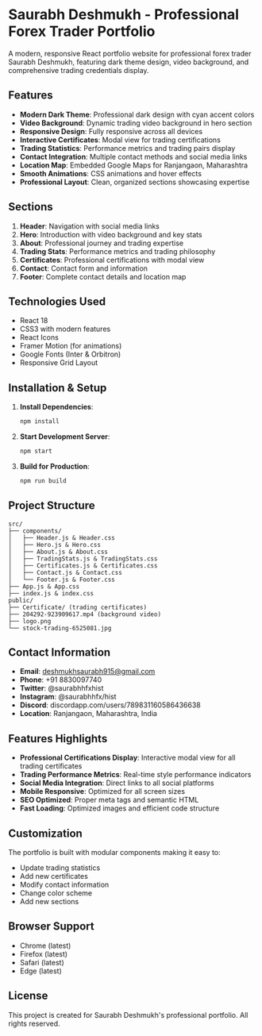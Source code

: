 # Saurabh Deshmukh - Professional Forex Trader Portfolio

A modern, responsive React portfolio website for professional forex trader Saurabh Deshmukh, featuring dark theme design, video background, and comprehensive trading credentials display.

## Features

- **Modern Dark Theme**: Professional dark design with cyan accent colors
- **Video Background**: Dynamic trading video background in hero section
- **Responsive Design**: Fully responsive across all devices
- **Interactive Certificates**: Modal view for trading certifications
- **Trading Statistics**: Performance metrics and trading pairs display
- **Contact Integration**: Multiple contact methods and social media links
- **Location Map**: Embedded Google Maps for Ranjangaon, Maharashtra
- **Smooth Animations**: CSS animations and hover effects
- **Professional Layout**: Clean, organized sections showcasing expertise

## Sections

1. **Header**: Navigation with social media links
2. **Hero**: Introduction with video background and key stats
3. **About**: Professional journey and trading expertise
4. **Trading Stats**: Performance metrics and trading philosophy
5. **Certificates**: Professional certifications with modal view
6. **Contact**: Contact form and information
7. **Footer**: Complete contact details and location map

## Technologies Used

- React 18
- CSS3 with modern features
- React Icons
- Framer Motion (for animations)
- Google Fonts (Inter & Orbitron)
- Responsive Grid Layout

## Installation & Setup

1. **Install Dependencies**:
   ```bash
   npm install
   ```

2. **Start Development Server**:
   ```bash
   npm start
   ```

3. **Build for Production**:
   ```bash
   npm run build
   ```

## Project Structure

```
src/
├── components/
│   ├── Header.js & Header.css
│   ├── Hero.js & Hero.css
│   ├── About.js & About.css
│   ├── TradingStats.js & TradingStats.css
│   ├── Certificates.js & Certificates.css
│   ├── Contact.js & Contact.css
│   └── Footer.js & Footer.css
├── App.js & App.css
├── index.js & index.css
public/
├── Certificate/ (trading certificates)
├── 204292-923909617.mp4 (background video)
├── logo.png
└── stock-trading-6525081.jpg
```

## Contact Information

- **Email**: deshmukhsaurabh915@gmail.com
- **Phone**: +91 8830097740
- **Twitter**: @saurabhhfxhist
- **Instagram**: @saurabhhfx/hist
- **Discord**: discordapp.com/users/789831160586436638
- **Location**: Ranjangaon, Maharashtra, India

## Features Highlights

- **Professional Certifications Display**: Interactive modal view for all trading certificates
- **Trading Performance Metrics**: Real-time style performance indicators
- **Social Media Integration**: Direct links to all social platforms
- **Mobile Responsive**: Optimized for all screen sizes
- **SEO Optimized**: Proper meta tags and semantic HTML
- **Fast Loading**: Optimized images and efficient code structure

## Customization

The portfolio is built with modular components making it easy to:
- Update trading statistics
- Add new certificates
- Modify contact information
- Change color scheme
- Add new sections

## Browser Support

- Chrome (latest)
- Firefox (latest)
- Safari (latest)
- Edge (latest)

## License

This project is created for Saurabh Deshmukh's professional portfolio. All rights reserved.